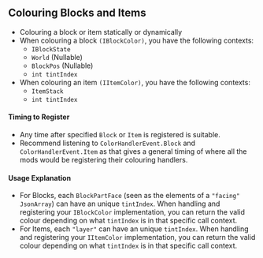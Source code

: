 ## Colouring Blocks and Items
- Colouring a block or item statically or dynamically
- When colouring a block `(IBlockColor)`, you have the following contexts:
  - `IBlockState`
  - `World` (Nullable)
  - `BlockPos` (Nullable)
  - `int tintIndex`
- When colouring an item `(IItemColor)`, you have the following contexts:
  - `ItemStack`
  - `int tintIndex`

#### Timing to Register
- Any time after specified `Block` or `Item` is registered is suitable.
- Recommend listening to `ColorHandlerEvent.Block` and `ColorHandlerEvent.Item` as that gives a general timing of where all the mods would be registering their colouring handlers.

#### Usage Explanation
- For Blocks, each `BlockPartFace` (seen as the elements of a `"facing"` `JsonArray`) can have an unique `tintIndex`. When handling and registering your `IBlockColor` implementation, you can return the valid colour depending on what `tintIndex` is in that specific call context.
- For Items, each `"layer"` can have an unique `tintIndex`. When handling and registering your `IItemColor` implementation, you can return the valid colour depending on what `tintIndex` is in that specific call context.
